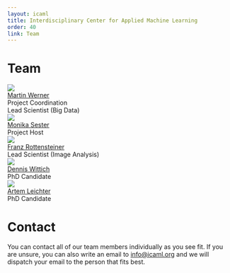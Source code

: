 ```yaml
---
layout: icaml
title: Interdisciplinary Center for Applied Machine Learning
order: 40
link: Team 
---
```

# Team

<div class="person-container">
<div class="person-box">
<img src="/gfx/team_werner.jpg"><br/>
<a href="http://www.martinwerner.de" target="_new">Martin Werner</A>
<br/>
Project Coordination <BR/>
Lead Scientist (Big Data)
</div>

<div class="person-box">
<img src="/gfx/team_sester.jpg"><br/>
<a href="http://www.ikg.uni-hannover.de" target="_new">Monika Sester</A>
<br/>
Project Host<BR/>
</div>

<div class="person-box">
<img src="/gfx/team_rottensteiner.png"><br/>
<a href="http://www.ipi.uni-hannover.de" target="_new">Franz Rottensteiner</A>
<br/>
Lead Scientist (Image Analysis)<BR/>
</div>

<div class="person-box">
<img src="/gfx/team_wittich.jpg"><br/>
<a href="http://www.ipi.uni-hannover.de" target="_new">Dennis Wittich</A>
<br/>
PhD Candidate<BR/>
</div>
<div class="person-box">
<img src="/gfx/team_leichter.jpg"><br/>
<a href="http://www.ikg.uni-hannover.de" target="_new">Artem Leichter</A>
<br/>
PhD Candidate<BR/>
</div>

<!--
<div class="person-box">
<img src="/gfx/team_unknown.jpg"><br/>
<a href="#" target="_new">To be announced</A>
<br/>
PhD Candidate<BR/>
</div>
-->

</div>

# Contact
You can contact all of our team members individually as you see fit. If you are unsure, you can also write an email to
<a href="mailto:info@icaml.org">info@icaml.org</A> and we will dispatch your email to the person that fits best.

